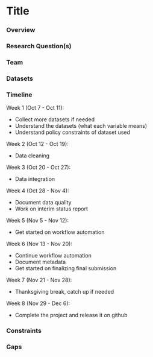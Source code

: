 # Title

### Overview

### Research Question(s)

### Team

### Datasets

### Timeline

Week 1 (Oct 7 - Oct 11): 
- Collect more datasets if needed
- Understand the datasets (what each variable means)
- Understand policy constraints of dataset used

Week 2 (Oct 12 - Oct 19): 
- Data cleaning
  
Week 3 (Oct 20 - Oct 27):
- Data integration
  
Week 4 (Oct 28 - Nov 4): 
- Document data quality
- Work on interim status report
  
Week 5 (Nov 5 - Nov 12):
- Get started on workflow automation
  
Week 6 (Nov 13 - Nov 20):
- Continue workflow automation
- Document metadata
- Get started on finalizing final submission
  
Week 7 (Nov 21 - Nov 28): 
- Thanksgiving break, catch up if needed

Week 8 (Nov 29 - Dec 6): 
- Complete the project and release it on github


### Constraints

### Gaps

